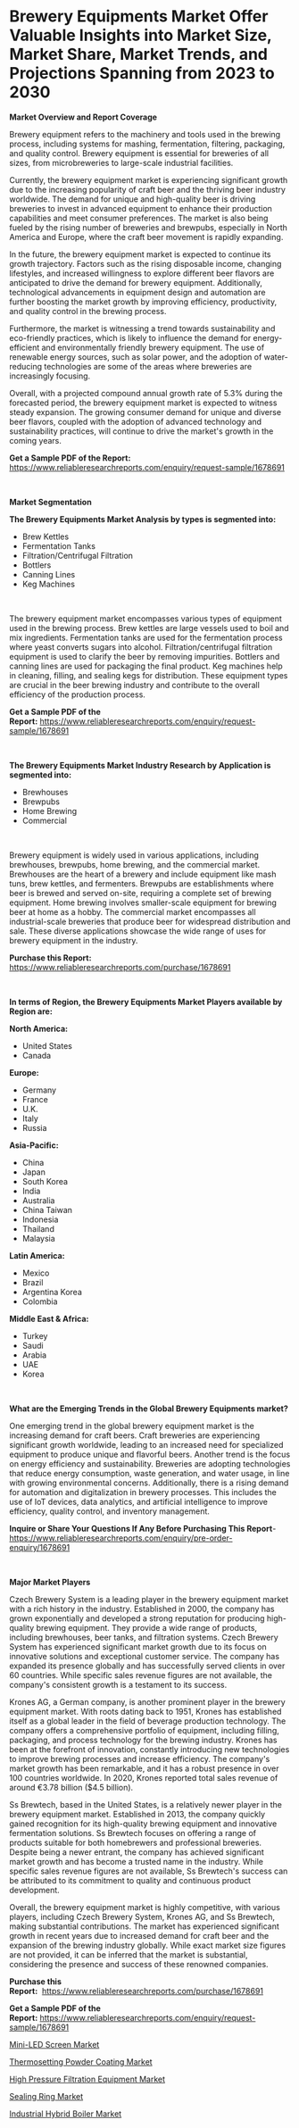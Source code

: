 <p><h1>Brewery Equipments Market Offer Valuable Insights into Market Size, Market Share, Market Trends, and Projections Spanning from 2023 to 2030</h1></p><p><strong>Market Overview and Report Coverage</strong></p>
<p><p>Brewery equipment refers to the machinery and tools used in the brewing process, including systems for mashing, fermentation, filtering, packaging, and quality control. Brewery equipment is essential for breweries of all sizes, from microbreweries to large-scale industrial facilities.</p><p>Currently, the brewery equipment market is experiencing significant growth due to the increasing popularity of craft beer and the thriving beer industry worldwide. The demand for unique and high-quality beer is driving breweries to invest in advanced equipment to enhance their production capabilities and meet consumer preferences. The market is also being fueled by the rising number of breweries and brewpubs, especially in North America and Europe, where the craft beer movement is rapidly expanding.</p><p>In the future, the brewery equipment market is expected to continue its growth trajectory. Factors such as the rising disposable income, changing lifestyles, and increased willingness to explore different beer flavors are anticipated to drive the demand for brewery equipment. Additionally, technological advancements in equipment design and automation are further boosting the market growth by improving efficiency, productivity, and quality control in the brewing process.</p><p>Furthermore, the market is witnessing a trend towards sustainability and eco-friendly practices, which is likely to influence the demand for energy-efficient and environmentally friendly brewery equipment. The use of renewable energy sources, such as solar power, and the adoption of water-reducing technologies are some of the areas where breweries are increasingly focusing.</p><p>Overall, with a projected compound annual growth rate of 5.3% during the forecasted period, the brewery equipment market is expected to witness steady expansion. The growing consumer demand for unique and diverse beer flavors, coupled with the adoption of advanced technology and sustainability practices, will continue to drive the market's growth in the coming years.</p></p>
<p><strong>Get a Sample PDF of the Report:</strong> <a href="https://www.reliableresearchreports.com/enquiry/request-sample/1678691">https://www.reliableresearchreports.com/enquiry/request-sample/1678691</a></p>
<p>&nbsp;</p>
<p><strong>Market Segmentation</strong></p>
<p><strong>The Brewery Equipments Market Analysis by types is segmented into:</strong></p>
<p><ul><li>Brew Kettles</li><li>Fermentation Tanks</li><li>Filtration/Centrifugal Filtration</li><li>Bottlers</li><li>Canning Lines</li><li>Keg Machines</li></ul></p>
<p>&nbsp;</p>
<p><p>The brewery equipment market encompasses various types of equipment used in the brewing process. Brew kettles are large vessels used to boil and mix ingredients. Fermentation tanks are used for the fermentation process where yeast converts sugars into alcohol. Filtration/centrifugal filtration equipment is used to clarify the beer by removing impurities. Bottlers and canning lines are used for packaging the final product. Keg machines help in cleaning, filling, and sealing kegs for distribution. These equipment types are crucial in the beer brewing industry and contribute to the overall efficiency of the production process.</p></p>
<p><strong>Get a Sample PDF of the Report:</strong>&nbsp;<a href="https://www.reliableresearchreports.com/enquiry/request-sample/1678691">https://www.reliableresearchreports.com/enquiry/request-sample/1678691</a></p>
<p>&nbsp;</p>
<p><strong>The Brewery Equipments Market Industry Research by Application is segmented into:</strong></p>
<p><ul><li>Brewhouses</li><li>Brewpubs</li><li>Home Brewing</li><li>Commercial</li></ul></p>
<p>&nbsp;</p>
<p><p>Brewery equipment is widely used in various applications, including brewhouses, brewpubs, home brewing, and the commercial market. Brewhouses are the heart of a brewery and include equipment like mash tuns, brew kettles, and fermenters. Brewpubs are establishments where beer is brewed and served on-site, requiring a complete set of brewing equipment. Home brewing involves smaller-scale equipment for brewing beer at home as a hobby. The commercial market encompasses all industrial-scale breweries that produce beer for widespread distribution and sale. These diverse applications showcase the wide range of uses for brewery equipment in the industry.</p></p>
<p><strong>Purchase this Report:</strong>&nbsp; <a href="https://www.reliableresearchreports.com/purchase/1678691">https://www.reliableresearchreports.com/purchase/1678691</a></p>
<p>&nbsp;</p>
<p><strong>In terms of Region, the Brewery Equipments Market Players available by Region are:</strong></p>
<p>
    <p> <strong> North America: </strong>
        <ul>
            <li>United States</li>
            <li>Canada</li>
        </ul>
        </p> 
    <p> <strong> Europe: </strong>
        <ul>
            <li>Germany</li>
            <li>France</li>
            <li>U.K.</li>
            <li>Italy</li>
            <li>Russia</li>
        </ul>
        </p> 
    <p> <strong> Asia-Pacific: </strong>
        <ul>
            <li>China</li>
            <li>Japan</li>
            <li>South Korea</li>
            <li>India</li>
            <li>Australia</li>
            <li>China Taiwan</li>
            <li>Indonesia</li>
            <li>Thailand</li>
            <li>Malaysia</li>
        </ul>
        </p> 
    <p> <strong> Latin America: </strong>
        <ul>
            <li>Mexico</li>
            <li>Brazil</li>
            <li>Argentina Korea</li>
            <li>Colombia</li>
        </ul>
        </p> 
    <p> <strong> Middle East & Africa: </strong>
        <ul>
            <li>Turkey</li>
            <li>Saudi</li>
            <li>Arabia</li>
            <li>UAE</li>
            <li>Korea</li>
        </ul>
    </p>
    </p>
<p>&nbsp;</p>
<p><strong>What are the Emerging Trends in the Global Brewery Equipments market?</strong></p>
<p><p>One emerging trend in the global brewery equipment market is the increasing demand for craft beers. Craft breweries are experiencing significant growth worldwide, leading to an increased need for specialized equipment to produce unique and flavorful beers. Another trend is the focus on energy efficiency and sustainability. Breweries are adopting technologies that reduce energy consumption, waste generation, and water usage, in line with growing environmental concerns. Additionally, there is a rising demand for automation and digitalization in brewery processes. This includes the use of IoT devices, data analytics, and artificial intelligence to improve efficiency, quality control, and inventory management.</p></p>
<p><strong>Inquire or Share Your Questions If Any Before Purchasing This Report</strong>- <a href="https://www.reliableresearchreports.com/enquiry/pre-order-enquiry/1678691">https://www.reliableresearchreports.com/enquiry/pre-order-enquiry/1678691</a></p>
<p>&nbsp;</p>
<p><strong>Major Market Players</strong></p>
<p><p>Czech Brewery System is a leading player in the brewery equipment market with a rich history in the industry. Established in 2000, the company has grown exponentially and developed a strong reputation for producing high-quality brewing equipment. They provide a wide range of products, including brewhouses, beer tanks, and filtration systems. Czech Brewery System has experienced significant market growth due to its focus on innovative solutions and exceptional customer service. The company has expanded its presence globally and has successfully served clients in over 60 countries. While specific sales revenue figures are not available, the company's consistent growth is a testament to its success.</p><p>Krones AG, a German company, is another prominent player in the brewery equipment market. With roots dating back to 1951, Krones has established itself as a global leader in the field of beverage production technology. The company offers a comprehensive portfolio of equipment, including filling, packaging, and process technology for the brewing industry. Krones has been at the forefront of innovation, constantly introducing new technologies to improve brewing processes and increase efficiency. The company's market growth has been remarkable, and it has a robust presence in over 100 countries worldwide. In 2020, Krones reported total sales revenue of around €3.78 billion ($4.5 billion).</p><p>Ss Brewtech, based in the United States, is a relatively newer player in the brewery equipment market. Established in 2013, the company quickly gained recognition for its high-quality brewing equipment and innovative fermentation solutions. Ss Brewtech focuses on offering a range of products suitable for both homebrewers and professional breweries. Despite being a newer entrant, the company has achieved significant market growth and has become a trusted name in the industry. While specific sales revenue figures are not available, Ss Brewtech's success can be attributed to its commitment to quality and continuous product development.</p><p>Overall, the brewery equipment market is highly competitive, with various players, including Czech Brewery System, Krones AG, and Ss Brewtech, making substantial contributions. The market has experienced significant growth in recent years due to increased demand for craft beer and the expansion of the brewing industry globally. While exact market size figures are not provided, it can be inferred that the market is substantial, considering the presence and success of these renowned companies.</p></p>
<p><strong>Purchase this Report:</strong>&nbsp;&nbsp;<a href="https://www.reliableresearchreports.com/purchase/1678691">https://www.reliableresearchreports.com/purchase/1678691</a></p>
<p></p>
<p><strong>Get a Sample PDF of the Report:</strong>&nbsp;<a href="https://www.reliableresearchreports.com/enquiry/request-sample/1678691">https://www.reliableresearchreports.com/enquiry/request-sample/1678691</a></p>
<p><p><a href="https://www.linkedin.com/pulse/mini-led-screen-market-size-growth-forecast-from-2023/">Mini-LED Screen Market</a></p><p><a href="https://medium.com/@juansmith1961/thermosetting-powder-coating-market-size-growth-forecast-2023-2030-6fb585973f01">Thermosetting Powder Coating Market</a></p><p><a href="https://www.linkedin.com/pulse/high-pressure-filtration-equipment-market/">High Pressure Filtration Equipment Market</a></p><p><a href="https://medium.com/@brandonramos59/sealing-ring-market-size-growth-forecast-2023-2030-102187ba2571">Sealing Ring Market</a></p><p><a href="https://www.linkedin.com/pulse/decoding-industrial-hybrid-boiler-market-deep-dive-latest/">Industrial Hybrid Boiler Market</a></p></p>